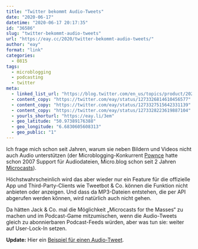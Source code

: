 ```yaml
---
title: "Twitter bekommt Audio-Tweets"
date: "2020-06-17"
datetime: "2020-06-17 20:17:35"
id: "36586"
slug: "twitter-bekommt-audio-tweets"
url: "https://eay.cc/2020/twitter-bekommt-audio-tweets/"
author: "eay"
format: "link"
categories:
  - 0815
tags:
  - microblogging
  - podcasting
  - twitter
meta:
  - linked_list_url: "https://blog.twitter.com/en_us/topics/product/2020/your-tweet-your-voice.html"
  - content_copy: "https://twitter.com/eay/status/1273326814610456577"
  - content_copy: "https://twitter.com/eay/status/1273327515642331139"
  - content_copy: "https://twitter.com/eay/status/1273328223619887104"
  - yourls_shorturl: "https://eay.li/3em"
  - geo_latitude: "50.97389176388"
  - geo_longitude: "6.6830605608313"
  - geo_public: "1"
---
```


Ich frage mich schon seit Jahren, warum sie neben Bildern und Videos nicht auch Audio unterstützen (der Microblogging-Konkurrent [Pownce](https://en.wikipedia.org/wiki/Pownce) hatte schon 2007 Support für Audiodateien, Micro.blog schon seit 2 Jahren [Microcasts](https://help.micro.blog/2018/microcasting/)).

Höchstwahrscheinlich wird das aber wieder nur ein Feature für die offizielle App und Third-Party-Clients wie Tweetbot & Co. können die Funktion nicht anbieten oder anzeigen. Und dass da MP3-Dateien entstehen, die per API abgerufen werden können, wird natürlich auch nicht gehen.

Da hätten Jack & Co. mal die Möglichkeit „Microcasts for the Masses“ zu machen und im Podcast-Game mitzumischen, wenn die Audio-Tweets gleich zu abonnierbaren Podcast-Feeds würden, aber was tun sie: weiter auf User-Lock-In setzen.

**Update:** Hier ein [Beispiel für einen Audio-Tweet](https://twitter.com/TwitterSupport/status/1273306678264344577).
